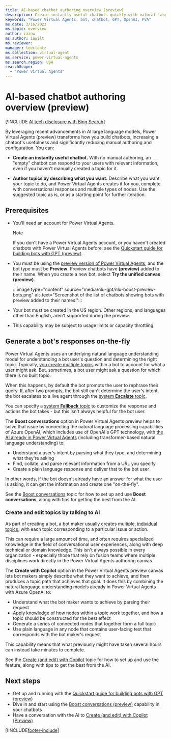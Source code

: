 ```yaml
---
title: AI-based chatbot authoring overview (preview)
description: Create instantly useful chatbots quickly with natural language understanding-based authoring capabilities in Power Virtual Agents.
keywords: "Power Virtual Agents, bot, chatbot, GPT, OpenAI, PVA"
ms.date: 3/16/2023
ms.topic: overview
author: iaanw
ms.author: iawilt
ms.reviewer: 
manager: leeclontz
ms.collection: virtual-agent
ms.service: power-virtual-agents
ms.search.region: USA
searchScope:
  - "Power Virtual Agents"
---
```

# AI-based chatbot authoring overview (preview)

[!INCLUDE [AI tech disclosure with Bing Search](includes/disclosure-ai-preview-bing-addendum.md)]

By leveraging recent advancements in AI large language models, Power Virtual Agents (preview) transforms how you build chatbots, increasing a chatbot's usefulness and significantly reducing manual authoring and configuration. You can:

- **Create an instantly useful chatbot.** With no manual authoring, an "empty" chatbot can respond to your users with relevant information, even if you haven't manually created a topic for it. 

- **Author topics by describing what you want.** Describe what you want your topic to do, and Power Virtual Agents creates it for you, complete with conversational responses and multiple types of nodes. Use the suggested topic as is, or as a starting point for further iteration. 

## Prerequisites
- You'll need an account for Power Virtual Agents. 

    > [!NOTE]
    > If you don't have a Power Virtual Agents account, or you haven't created chatbots with Power Virtual Agents before, see the [Quickstart guide for building bots with GPT (preview)](nlu-gpt-quickstart.md).

- You must be using the [preview version of Power Virtual Agents](preview/overview.md), and the bot type must be **Preview**. Preview chatbots have **(preview)** added to their name. When you create a new bot, select **Try the unified canvas (preview)**.  

    :::image type="content" source="media/nlu-gpt/nlu-boost-preview-bots.png" alt-text="Screenshot of the list of chatbots showing bots with preview added to their names.":::

- Your bot must be created in the US region. Other regions, and languages other than English, aren't supported during the preview.

- This capability may be subject to usage limits or capacity throttling.

## Generate a bot's responses on-the-fly

Power Virtual Agents uses an underlying natural language understanding model for understanding a bot user's question and determining the right topic. Typically, [you create multiple topics](preview/authoring-create-edit-topics.md) within a bot to account for what a user might ask. But, sometimes, a bot user might ask a question for which there is no built topic. 

When this happens, by default the bot prompts the user to rephrase their query. If, after two prompts, the bot still can't determine the user's intent, the bot escalates to a live agent through the [system **Escalate** topic](authoring-system-topics.md).

You can specify a [system **Fallback** topic](authoring-system-fallback-topic.md) to customize the response and actions the bot takes - but this isn't always helpful for the bot user.

The **Boost conversations** option in Power Virtual Agents preview helps to solve that issue by connecting the natural language processing capabilities of Azure OpenAI, which includes use of OpenAI's GPT technology, with [the AI already in Power Virtual Agents](advanced-ai-features.md) (including transformer-based natural language understanding) to:

- Understand a user's intent by parsing what they type, and determining what they're asking
- Find, collate, and parse relevant information from a URL you specify
- Create a plain language response and deliver that to the bot user

In other words, if the bot doesn't already have an answer for what the user is asking, it can get the information and create one "on-the-fly".

See the [Boost conversations](nlu-boost-conversations.md) topic for how to set up and use **Boost conversations**, along with tips for getting the best from the AI.

### Create and edit topics by talking to AI

As part of creating a bot, a bot maker usually creates multiple, [individual topics](preview/authoring-create-edit-topics.md), with each topic corresponding to a particular issue or action. 

This can require a large amount of time, and often requires specialized knowledge in the field of conversational user experiences, along with deep technical or domain knowledge. This isn't always possible in every organization - especially those that rely on fusion teams where multiple disciplines work directly in the Power Virtual Agents authoring canvas.

The **Create with Copilot** option in the Power Virtual Agents preview canvas lets bot makers simply describe what they want to achieve, and then produces a topic path that achieves that goal. It does this by combining the natural language understanding models already in Power Virtual Agents with Azure OpenAI to:

- Understand what the bot maker wants to achieve by parsing their request
- Apply knowledge of how nodes within a topic work together, and how a topic should be constructed for the best effect
- Generate a series of connected nodes that together form a full topic
- Use plain language in any node that contains user-facing text that corresponds with the bot maker's request

This capability means that what previously might have taken several hours can instead take minutes to complete.

See the [Create (and edit) with Copilot](nlu-authoring.md) topic for how to set up and use the feature, along with tips to get the best from the AI.



## Next steps

- Get up and running with the [Quickstart guide for building bots with GPT (preview)](nlu-gpt-quickstart.md)
- Dive in and start using the [Boost conversations (preview)](nlu-boost-conversations.md) capability in your chatbots
- Have a conversation with the AI to [Create (and edit) with Copilot (Preview)](nlu-authoring.md)

[!INCLUDE[footer-include](includes/footer-banner.md)]
